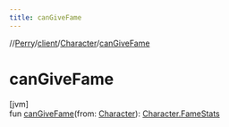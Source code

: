 ```yaml
---
title: canGiveFame
---
```

//[Perry](../../../index.html)/[client](../index.html)/[Character](index.html)/[canGiveFame](can-give-fame.html)



# canGiveFame



[jvm]\
fun [canGiveFame](can-give-fame.html)(from: [Character](index.html)): [Character.FameStats](-fame-stats/index.html)





